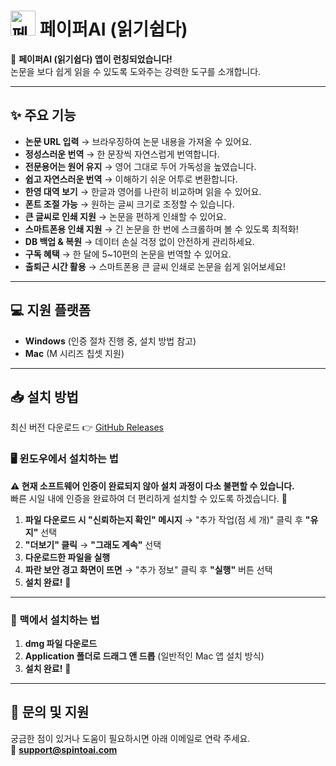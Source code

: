 # <img src="https://paiper-ai-public-bucket.s3.ap-northeast-2.amazonaws.com/paiper-ai-logo-reader-128x128.png" alt="페이퍼AI 로고" width="40px" height="40px" /> 페이퍼AI (읽기쉽다)

📢 **페이퍼AI (읽기쉽다) 앱이 런칭되었습니다!**  
논문을 보다 쉽게 읽을 수 있도록 도와주는 강력한 도구를 소개합니다.  

---

## ✨ 주요 기능

- **논문 URL 입력** → 브라우징하여 논문 내용을 가져올 수 있어요.
- **정성스러운 번역** → 한 문장씩 자연스럽게 번역합니다.
- **전문용어는 원어 유지** → 영어 그대로 두어 가독성을 높였습니다.
- **쉽고 자연스러운 번역** → 이해하기 쉬운 어투로 변환합니다.
- **한영 대역 보기** → 한글과 영어를 나란히 비교하며 읽을 수 있어요.
- **폰트 조절 가능** → 원하는 글씨 크기로 조정할 수 있습니다.
- **큰 글씨로 인쇄 지원** → 논문을 편하게 인쇄할 수 있어요.
- **스마트폰용 인쇄 지원** → 긴 논문을 한 번에 스크롤하며 볼 수 있도록 최적화!
- **DB 백업 & 복원** → 데이터 손실 걱정 없이 안전하게 관리하세요.
- **구독 혜택** → 한 달에 5~10편의 논문을 번역할 수 있어요.
- **출퇴근 시간 활용** → 스마트폰용 큰 글씨 인쇄로 논문을 쉽게 읽어보세요!

---

## 💻 지원 플랫폼
- **Windows** (인증 절차 진행 중, 설치 방법 참고)
- **Mac** (M 시리즈 칩셋 지원)

---

## 📥 설치 방법
최신 버전 다운로드 👉 [GitHub Releases](https://github.com/spintoai/paiper-ai-reader/releases)

### 🖥 윈도우에서 설치하는 법
**⚠️ 현재 소프트웨어 인증이 완료되지 않아 설치 과정이 다소 불편할 수 있습니다.**  
빠른 시일 내에 인증을 완료하여 더 편리하게 설치할 수 있도록 하겠습니다. 🙏

1. **파일 다운로드 시 "신뢰하는지 확인" 메시지** → "추가 작업(점 세 개)" 클릭 후 **"유지"** 선택
2. **"더보기" 클릭** → **"그래도 계속"** 선택
3. **다운로드한 파일을 실행**
4. **파란 보안 경고 화면이 뜨면** → "추가 정보" 클릭 후 **"실행"** 버튼 선택
5. **설치 완료!** 🎉

---

### 🍏 맥에서 설치하는 법
1. **dmg 파일 다운로드**
2. **Application 폴더로 드래그 앤 드롭** (일반적인 Mac 앱 설치 방식)
3. **설치 완료!** 🚀

---

## 📩 문의 및 지원
궁금한 점이 있거나 도움이 필요하시면 아래 이메일로 연락 주세요.  
📧 **support@spintoai.com**
